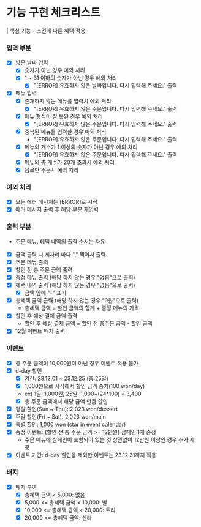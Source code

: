 # 기능 구현 체크리스트

| 핵심 기능 - 조건에 따른 혜택 적용

### 입력 부분

- [x] 방문 날짜 입력
    - [x] 숫자가 아닌 경우 예외 처리
    - [x] 1 ~ 31 이하의 숫자가 아닌 경우 예외 처리
        - [x] "[ERROR] 유효하지 않은 날짜입니다. 다시 입력해 주세요." 출력
- [x] 메뉴 입력
    - [x] 존재하지 않는 메뉴를 입력시 예외 처리
        - [x] "[ERROR] 유효하지 않은 주문입니다. 다시 입력해 주세요." 출력
    - [x] 메뉴 형식이 잘 못된 경우 예외 처리
        - [x] "[ERROR] 유효하지 않은 주문입니다. 다시 입력해 주세요." 출력
    - [x] 중복된 메뉴를 입력한 경우 예외 처리
        - "[ERROR] 유효하지 않은 주문입니다. 다시 입력해 주세요." 출력
    - [x] 메뉴의 개수가 1 이상의 숫자가 아닌 경우 예외 처리
        - [x] "[ERROR] 유효하지 않은 주문입니다. 다시 입력해 주세요." 출력
    - [x] 메뉴의 총 개수가 20개 초과시 예외 처리
    - [x] 음료만 주문시 예외 처리

### 예외 처리

- [x] 모든 에러 메시지는 [ERROR]로 시작
- [x] 에러 메시지 출력 후 해당 부분 재입력

### 출력 부분

- 주문 메뉴, 혜택 내역의 출력 순서는 자유
- [x] 금액 출력 시 세자리 마다 "," 찍어서 출력
- [x] 주문 메뉴 출력
- [x] 할인 전 총 주문 금액 출력
- [x] 증정 메뉴 출력 (해당 하지 않는 경우 "없음"으로 출력)
- [x] 혜택 내역 출력 (해당 하지 않는 경우 "없음"으로 출력)
    - [x] 금액 앞에 "-" 표기
- [x] 총혜택 금액 출력 (해당 하지 않는 경우 "0원"으로 출력)
    - 총혜택 금액 = 할인 금액의 합계 + 증정 메뉴의 가격
- [x] 할인 후 예상 결제 금액 출력
    - 할인 후 예상 결제 금액 = 할인 전 총주문 금액 - 할인 금액
- [x] 12월 이벤트 배지 출력

### 이벤트

- [x] 총 주문 금액이 10,000원이 아닌 경우 이벤트 적용 불가
- [x] d-day 할인
    - [x] 기간: 23.12.01 ~ 23.12.25 (총 25일)
    - [x] 1,000원으로 시작해서 할인 금액 증가(100 won/day)
    - ex) 1일: 1,000원, 25일: 1,000+(24*100) = 3,400
    - [x] 총 주문 금액에서 해당 금액 만큼 할인
- [x] 평일 할인(Sun ~ Thu): 2,023 won/dessert
- [x] 주말 할인(Fri ~ Sat): 2,023 won/main
- [x] 특별 할인: 1,000 won (star in event calendar)
- [x] 증정 이벤트: (할인 전 총 주문 금액 >= 12만원) 샴페인 1개 증정
    - 주문 메뉴에 샴페인이 포함되어 있는 것 상관없이 12만원 이상인 경우 추가 제공
- [x] 이벤트 기간: d-day 할인을 제외한 이벤트는 23.12.31까지 적용

### 배지

- [x] 배지 부여
    - [x] 총혜택 금액 < 5,000: 없음
    - [x] 5,000 <= 총혜택 금액 < 10,000: 별
    - [x] 10,000 <= 총혜택 금액 < 20,000: 트리
    - [x] 20,000 <= 총혜택 금액: 산타